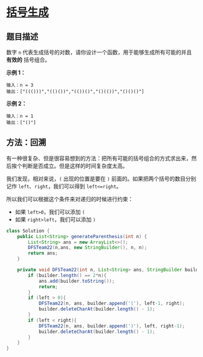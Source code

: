 # [括号生成](https://leetcode-cn.com/problems/generate-parentheses/)

## 题目描述

数字 `n` 代表生成括号的对数，请你设计一个函数，用于能够生成所有可能的并且 **有效的** 括号组合。

**示例 1：**

```
输入：n = 3
输出：["((()))","(()())","(())()","()(())","()()()"]
```

**示例 2：**

```
输入：n = 1
输出：["()"]
```

## 方法：回溯

有一种很复杂、但是很容易想到的方法：把所有可能的括号组合的方式求出来，然后挨个判断是否成立。但是这样的时间复杂度太高。

我们发现，相对来说，`(` 出现的位置是要在 `)` 前面的。如果把两个括号的数目分别记作 `left`、`right`，我们可以得到 `left<=right`。

所以我们可以根据这个条件来对递归的时候进行约束：

- 如果 `left>0`，我们可以添加 `(`
- 如果 `right>left`，我们可以添加 `)`

```java
class Solution {
    public List<String> generateParenthesis(int n) {
        List<String> ans = new ArrayList<>();
        DFSTeam22(n,ans, new StringBuilder(), n, n);
        return ans;
    }

    private void DFSTeam22(int n, List<String> ans, StringBuilder builder, int left, int right) {
        if (builder.length() == 2*n){
            ans.add(builder.toString());
            return;
        }
        if (left > 0){
            DFSTeam22(n, ans, builder.append('('), left-1, right);
            builder.deleteCharAt(builder.length() - 1);
        }
        if (left < right){
            DFSTeam22(n, ans, builder.append(')'), left, right-1);
            builder.deleteCharAt(builder.length() - 1);
        }
    }
}
```

